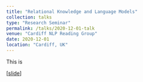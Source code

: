 ```yaml
---
title: "Relational Knowledge and Language Models"
collection: talks
type: "Research Seminar"
permalink: /talks/2020-12-01-talk
venue: "Cardiff NLP Reading Group"
date: 2020-12-01
location: "Cardiff, UK"
---
```


This is 

[<a href="https://www.slideshare.net/asahiushio1/202012-cardiff-nlp-reading-group-commonsense-knowledge-probing">slide</a>]
